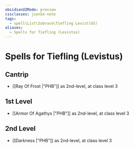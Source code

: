 ```yaml
---
obsidianUIMode: preview
cssclasses: json5e-note
tags:
  - spell\List\Subrace\Tiefling Levist(US)
aliases:
  - Spells for Tiefling (Levistus)
---
```

# Spells for Tiefling (Levistus)

## Cantrip

- [[Ray Of Frost \|"PHB"]] as 2nd-level, at class level 3

## 1st Level

- [[Armor Of Agathys \|"PHB"]] as 2nd-level, at class level 3

## 2nd Level

- [[Darkness \|"PHB"]] as 2nd-level, at class level 3
